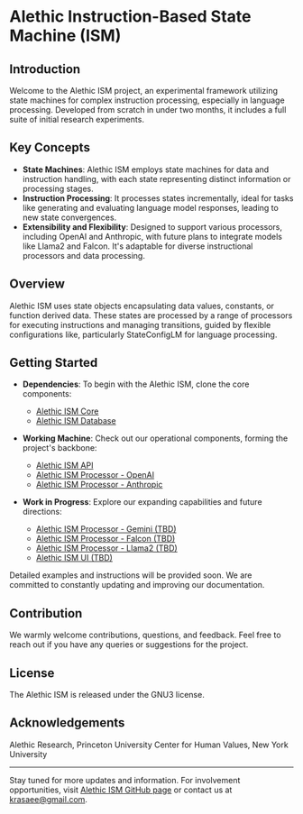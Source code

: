 # Alethic Instruction-Based State Machine (ISM)

## Introduction
Welcome to the Alethic ISM project, an experimental framework utilizing state machines for complex instruction processing, especially in language processing. Developed from scratch in under two months, it includes a full suite of initial research experiments.

## Key Concepts
- **State Machines**: Alethic ISM employs state machines for data and instruction handling, with each state representing distinct information or processing stages.
- **Instruction Processing**: It processes states incrementally, ideal for tasks like generating and evaluating language model responses, leading to new state convergences.
- **Extensibility and Flexibility**: Designed to support various processors, including OpenAI and Anthropic, with future plans to integrate models like Llama2 and Falcon. It's adaptable for diverse instructional processors and data processing.

## Overview
Alethic ISM uses state objects encapsulating data values, constants, or function derived data. These states are processed by a range of processors for executing instructions and managing transitions, guided by flexible configurations like, particularly StateConfigLM for language processing.


## Getting Started
- **Dependencies**: To begin with the Alethic ISM, clone the core components:
  - [Alethic ISM Core](https://github.com/quantumwake/alethic-ism-core.git)
  - [Alethic ISM Database](https://github.com/quantumwake/alethic-ism-db.git)
 
- **Working Machine**: Check out our operational components, forming the project's backbone:
  - [Alethic ISM API](https://github.com/quantumwake/alethic-ism-api.git)
  - [Alethic ISM Processor - OpenAI](https://github.com/quantumwake/alethic-ism-processor-openai.git)
  - [Alethic ISM Processor - Anthropic](https://github.com/quantumwake/alethic-ism-processor-anthropic.git)
 
- **Work in Progress**: Explore our expanding capabilities and future directions:
  - [Alethic ISM Processor - Gemini (TBD)](https://github.com/quantumwake/alethic-ism-processor-gemini)
  - [Alethic ISM Processor - Falcon (TBD)](https://github.com/quantumwake/alethic-ism-processor-falcon)
  - [Alethic ISM Processor - Llama2 (TBD)](https://github.com/quantumwake/alethic-ism-processor-llama2)
  - [Alethic ISM UI (TBD)](https://github.com/quantumwake/alethic-ism-ui)

Detailed examples and instructions will be provided soon. We are committed to constantly updating and improving our documentation.

## Contribution
We warmly welcome contributions, questions, and feedback. Feel free to reach out if you have any queries or suggestions for the project.

## License
The Alethic ISM is released under the GNU3 license.

## Acknowledgements
Alethic Research, Princeton University Center for Human Values, New York University

---

Stay tuned for more updates and information. For involvement opportunities, visit [Alethic ISM GitHub page](https://github.com/quantumwake/alethic) or contact us at krasaee@gmail.com.
